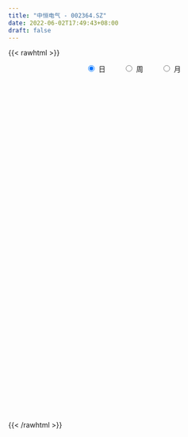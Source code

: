 ```yaml
---
title: "中恒电气 - 002364.SZ"
date: 2022-06-02T17:49:43+08:00
draft: false
---
```

{{< rawhtml >}}
    <div style="text-align: center">
        <label style="padding: 1rem;"><input style="margin-right: .5rem" type="radio" name="period" value="D" checked onclick="period_change(this)">日</label>
        <label style="padding: 1rem;"><input style="margin-right: .5rem" type="radio" name="period" value="W" onclick="period_change(this)">周</label>
        <label style="padding: 1rem;"><input style="margin-right: .5rem" type="radio" name="period" value="M" onclick="period_change(this)">月</label>
    </div>
    <div id="chart" style="height: 700px;"></div> 
    <script type="text/javascript">
        const D_v = [35630.15,37094.65,43277.57,55964.36,45171.01,48552.18,30270.9,33526.0,26777.26,44705.04,42983.99,156889.69,237447.79,142536.45,123792.59,110239.05,56852.75,59298.0,60595.17,65364.59,65097.09,49714.64,61160.07,42512.2,42779.34,86377.64,40742.25,52231.14,76585.77,68874.77,38222.24,42524.49,41209.28,61557.75,75300.0,92057.78,81781.0,240551.34,236766.71,723623.72,496343.43,349620.44,271479.74,282918.95,303833.96,255544.85,186680.51,186916.25,249007.28,363506.6,213319.49,206865.7,651044.15,477318.21,311419.77,327818.25,511522.99,311675.33,237942.44,195603.07,242258.0,140016.61,164865.14,131772.88,128217.15,145626.03,112044.32,175821.22,142091.33,189916.56,117153.0,149174.48,142520.85,231899.52,120962.0,96587.6,114821.0,105235.01,98555.29,76027.01,97312.0,107386.86,122385.0,81240.99,66896.0,65763.0,61346.0,76758.83,37447.04,66349.05,51332.04,57659.0,79642.04,53537.88,37728.0,51095.0,34926.0,30982.75,78196.04,48067.0,51504.6,62559.0,78365.05,82345.65,139734.15,110536.64,73364.98,79290.02,79377.56,47446.0,132082.46,87917.0,66588.0,75846.56,75534.0,103880.1,90981.06,90630.0,72834.77,114629.49,135000.12,88279.04,81922.0,135233.0,105239.0,137737.33,185491.18,368349.72,232607.58,132058.19,137045.0,223765.02,172162.94,170536.0,238062.0,133610.0,129143.49,114172.94,138922.0,162820.62,124444.78,276612.4,168863.96,120368.19,89211.78,107014.0,119332.0,83352.0,62808.0,46389.04,61044.04,61976.12,65181.04,128480.0,54523.68,95057.0,45555.7,38514.33,52179.02,41176.0,39722.0,69049.24,60325.91,50842.02,64600.63,36921.0,33561.0,68390.02,32390.03,39848.01,30558.01,29560.7,29989.0,39116.0,30705.0,29645.0,21226.17,24226.0,31853.88,143649.0,126876.31,212727.97,436799.84,316767.41,326514.33,196758.7,146497.4,169393.41,86570.0,101433.0,196726.05,128046.28,156763.0,189923.02,228411.02,156040.58,181026.0,205153.02,177682.51,239688.69,160703.68,155873.39,171820.0,136059.1,184195.0,113551.02,123071.0,114166.02,93690.1,73882.0,105692.58,63393.0,111477.0,92940.0,172798.04,84244.29,92118.0,50957.0,87018.65,43514.0,40587.0,45168.28,87307.0,53934.03,88483.0,77097.0,82678.0,69377.0,86508.28,62442.17,46958.0,44269.51,42214.0,62912.0,39952.0,38349.0,33902.03,29132.0,44917.0,41422.81,44527.0,49086.0,71004.0,40760.0,56256.0,44769.0,44267.0,40550.0,63296.0,40056.0]
const D_histogram = [0.0,0.0019145299,0.0081152069,0.0141061052,0.0100466654,0.0100885988,0.0101232946,0.0011940893,-0.0026773273,-0.0044459248,-0.0041554936,0.0484738744,0.0633921501,0.072254442,0.0613754629,0.0334480314,0.0109007901,0.0030936927,0.0036512883,0.0049469229,0.0110931882,0.0103596042,-0.0010530583,-0.00898584,-0.0111102866,-0.031793674,-0.0418928954,-0.057496799,-0.0526275426,-0.0414431782,-0.0357269448,-0.0298271957,-0.0278827746,-0.0163304997,-0.0031536369,0.0129106277,0.0222549988,0.0817300907,0.175065675,0.1681843962,0.1501588384,0.1225600666,0.0958720134,0.056895415,0.0465916747,0.0195937584,-0.0394714857,-0.0522701612,-0.0365561392,0.0039467728,0.0055241713,0.0649333179,0.0960630048,0.1337820997,0.129314906,0.1021746667,0.1220018651,0.1054940616,0.0796006397,0.0375132644,-0.0343013833,-0.0775096758,-0.0965172888,-0.1208379977,-0.1220496172,-0.1167315126,-0.1143533755,-0.1021948051,-0.1072848572,-0.0933185336,-0.0953690842,-0.1109629025,-0.0956844196,-0.0705730886,-0.0570468385,-0.0443409969,-0.0397343134,-0.0435458361,-0.0497819646,-0.0539065345,-0.0614739529,-0.0559844112,-0.0737418461,-0.0819967301,-0.0734651511,-0.0649027661,-0.0649182967,-0.0790959954,-0.0763378837,-0.0731461556,-0.0550051832,-0.0359780457,-0.0147582031,-0.0130262336,-0.0076155728,0.0030254254,0.0042546274,0.00972139,0.027746266,0.0347652452,0.0433732309,0.029452715,0.0410031533,0.048035869,0.0498442837,0.0168991472,-0.0118896077,-0.0097335515,-0.0099707321,-0.0078437287,0.0218367181,0.0365489823,0.0480448791,0.0600035642,0.0682977787,0.0679611234,0.0754792663,0.0733146126,0.0586455791,0.0603868879,0.0555923727,0.055122256,0.0527943615,0.0588764006,0.0436113591,0.0437469729,0.0419414221,0.068912546,0.0651243243,0.0631667231,0.0355117516,0.0397058415,0.0207941127,-0.0199522019,-0.0090230605,-0.0147585271,-0.0114594477,-0.010940811,-0.0032326805,0.0034795674,0.0053787577,0.023294698,0.0177103417,0.0136032466,-0.0034335197,-0.0219298426,-0.0492558699,-0.0665315591,-0.066239806,-0.0701176798,-0.0736931916,-0.0760856161,-0.0665886723,-0.0825327877,-0.0859573449,-0.1022192795,-0.0999149122,-0.0960774451,-0.0784977145,-0.0677253084,-0.0635444789,-0.0412332749,-0.0265028606,-0.021702962,-0.0297112378,-0.0337727249,-0.0280506133,-0.0483411932,-0.0480242873,-0.0589488765,-0.0519616633,-0.0378245893,-0.0173082934,0.0055321494,0.0171322005,0.0152962604,0.0172256372,0.0226509932,0.0312078821,0.0501423327,0.0738362018,0.1067609422,0.1549892945,0.178657537,0.1820931703,0.1735286207,0.1498379302,0.1411793975,0.1235677257,0.0965187605,0.0807070641,0.0419511192,0.0226590311,0.0222697799,0.0247636355,0.0167520371,-0.0089495559,-0.0590492396,-0.066158913,-0.0381416708,-0.024589051,-0.0041643911,0.0105718545,0.0107352924,-0.0269862076,-0.0615254335,-0.1010537123,-0.1369393368,-0.147288691,-0.1490504709,-0.1571230102,-0.1505007744,-0.1608375073,-0.1719608703,-0.2030238917,-0.2010975859,-0.211322032,-0.200064934,-0.1920703401,-0.1727002339,-0.1468219711,-0.1210773494,-0.1162735829,-0.1035221202,-0.1257886518,-0.1277065328,-0.1037151337,-0.0849272331,-0.0497704586,-0.0188470631,0.00465395,0.0331091913,0.0611879836,0.0791231321,0.0978762099,0.1108303897,0.1217709548,0.1223020657,0.1300420256,0.1358546292,0.1423975631,0.1538361229,0.1303786692,0.1287394242,0.1290807389,0.1220550405,0.1175218946,0.1132444578,0.1161133608,0.1147501165]
const D_fast = [0.0,0.0023931624,0.010622641,0.0201400657,0.0185922923,0.0211563753,0.0237218948,0.0150912118,0.0105504634,0.0076703847,0.0069219425,0.0716697791,0.1024360923,0.1293619947,0.1338268814,0.1142614577,0.094439414,0.0874057397,0.0888761574,0.0914085227,0.1003280851,0.1021844022,0.0905084751,0.0803292334,0.0754272151,0.0467954092,0.026222964,-0.0037551394,-0.0120427687,-0.0112191988,-0.0144347016,-0.0159917514,-0.021018024,-0.0135483741,-0.0011599204,0.0181320011,0.0330401219,0.1129477365,0.2500497396,0.2852145597,0.3047287116,0.3077699564,0.3050499065,0.280297162,0.2816413403,0.2595418636,0.1906087481,0.1647425323,0.1713175195,0.2128071246,0.215765566,0.2914080421,0.3465534802,0.4177181,0.4455796328,0.4439830602,0.4943107249,0.5041764368,0.4981831747,0.4654741156,0.3850841221,0.3224984107,0.2793614754,0.2248312671,0.1931072433,0.1692424698,0.143032263,0.1296421321,0.0977308657,0.0883675559,0.0624747342,0.0191401904,0.0104975683,0.0179656272,0.0172301677,0.0188507601,0.0135238652,-0.0011741165,-0.0198557361,-0.0374569397,-0.0603928463,-0.0688994074,-0.1050923039,-0.1338463703,-0.1436810791,-0.1513443857,-0.1675894904,-0.201541188,-0.2178675472,-0.2329623579,-0.2285726814,-0.2185400553,-0.2010097635,-0.2025343524,-0.1990275848,-0.1876302302,-0.1853373714,-0.1774402613,-0.1524788188,-0.1367685283,-0.1173172349,-0.1238745721,-0.1020733454,-0.0830316625,-0.0687621768,-0.0974825265,-0.1292436834,-0.129521015,-0.1322508787,-0.1320848074,-0.0969451811,-0.0730956713,-0.0495885548,-0.0226289786,0.0027396806,0.0193933061,0.0457812657,0.0619452651,0.0619376263,0.0787756572,0.0878792351,0.1011896824,0.1120603783,0.1328615175,0.1284993159,0.1395716728,0.1482514775,0.1924507379,0.2049435973,0.2187776769,0.2000006433,0.2141211936,0.200407993,0.1546736279,0.1633470042,0.1539219058,0.1543561232,0.1521395572,0.1590395176,0.1666216573,0.169865537,0.1936051518,0.192448381,0.1917420975,0.1738469513,0.1498681677,0.110228173,0.076319594,0.0600513956,0.0386441018,0.0166452922,-0.0047685364,-0.0119187607,-0.048496073,-0.0734099665,-0.115226721,-0.1379010817,-0.1580829759,-0.1601276739,-0.1662865948,-0.1779918851,-0.1659889999,-0.1578843006,-0.1585101425,-0.1739462278,-0.1864508961,-0.1877414379,-0.2201173161,-0.2318064821,-0.2574682903,-0.2634714929,-0.2587905663,-0.2426013438,-0.2183778636,-0.2024947624,-0.2005066374,-0.1942708513,-0.183182747,-0.1668238876,-0.1353538537,-0.0932009343,-0.0335859583,0.0533897176,0.1217223444,0.1706812703,0.2054988759,0.2192676679,0.2459039846,0.2591842443,0.2562649691,0.2606300388,0.2323618736,0.2187345433,0.2239127371,0.2325975015,0.2287739124,0.2008349305,0.1359729369,0.1123235353,0.1308053598,0.1382107167,0.1575942788,0.1749734882,0.1778207491,0.1333526972,0.083432113,0.0186404061,-0.0514800527,-0.0986515796,-0.1376759772,-0.1850292691,-0.2160322269,-0.2665783366,-0.3206919172,-0.4025109115,-0.4508590021,-0.5139139563,-0.5526730918,-0.5926960829,-0.6165010352,-0.6273282652,-0.6318529808,-0.6561176101,-0.6692466773,-0.7229603719,-0.7568048862,-0.7587422705,-0.7611861781,-0.7384720183,-0.7122603886,-0.687595888,-0.6508633489,-0.6074875607,-0.5697716291,-0.5265494989,-0.4858877217,-0.4445044179,-0.4133977905,-0.3731473242,-0.3333710634,-0.2912287386,-0.2413311482,-0.2321939346,-0.2016483235,-0.169036824,-0.1455487623,-0.1207014346,-0.096667757,-0.0647705137,-0.037446229]
const D_slow = [0.0,0.0004786325,0.0025074342,0.0060339605,0.0085456269,0.0110677766,0.0135986002,0.0138971225,0.0132277907,0.0121163095,0.0110774361,0.0231959047,0.0390439422,0.0571075527,0.0724514184,0.0808134263,0.0835386238,0.084312047,0.0852248691,0.0864615998,0.0892348969,0.0918247979,0.0915615334,0.0893150734,0.0865375017,0.0785890832,0.0681158594,0.0537416596,0.0405847739,0.0302239794,0.0212922432,0.0138354443,0.0068647506,0.0027821257,0.0019937165,0.0052213734,0.0107851231,0.0312176458,0.0749840645,0.1170301636,0.1545698732,0.1852098898,0.2091778932,0.2234017469,0.2350496656,0.2399481052,0.2300802338,0.2170126935,0.2078736587,0.2088603519,0.2102413947,0.2264747242,0.2504904754,0.2839360003,0.3162647268,0.3418083935,0.3723088598,0.3986823752,0.4185825351,0.4279608512,0.4193855054,0.4000080864,0.3758787642,0.3456692648,0.3151568605,0.2859739824,0.2573856385,0.2318369372,0.2050157229,0.1816860895,0.1578438184,0.1301030928,0.1061819879,0.0885387158,0.0742770062,0.063191757,0.0532581786,0.0423717196,0.0299262284,0.0164495948,0.0010811066,-0.0129149962,-0.0313504578,-0.0518496403,-0.070215928,-0.0864416196,-0.1026711937,-0.1224451926,-0.1415296635,-0.1598162024,-0.1735674982,-0.1825620096,-0.1862515604,-0.1895081188,-0.191412012,-0.1906556556,-0.1895919988,-0.1871616513,-0.1802250848,-0.1715337735,-0.1606904658,-0.153327287,-0.1430764987,-0.1310675315,-0.1186064605,-0.1143816737,-0.1173540757,-0.1197874635,-0.1222801466,-0.1242410787,-0.1187818992,-0.1096446536,-0.0976334339,-0.0826325428,-0.0655580981,-0.0485678173,-0.0296980007,-0.0113693475,0.0032920472,0.0183887692,0.0322868624,0.0460674264,0.0592660168,0.0739851169,0.0848879567,0.0958246999,0.1063100554,0.1235381919,0.139819273,0.1556109538,0.1644888917,0.1744153521,0.1796138803,0.1746258298,0.1723700647,0.1686804329,0.165815571,0.1630803682,0.1622721981,0.1631420899,0.1644867793,0.1703104538,0.1747380393,0.1781388509,0.177280471,0.1717980103,0.1594840429,0.1428511531,0.1262912016,0.1087617816,0.0903384837,0.0713170797,0.0546699116,0.0340367147,0.0125473785,-0.0130074414,-0.0379861695,-0.0620055307,-0.0816299594,-0.0985612865,-0.1144474062,-0.1247557249,-0.1313814401,-0.1368071806,-0.14423499,-0.1526781712,-0.1596908246,-0.1717761229,-0.1837821947,-0.1985194138,-0.2115098297,-0.220965977,-0.2252930503,-0.223910013,-0.2196269629,-0.2158028978,-0.2114964885,-0.2058337402,-0.1980317697,-0.1854961865,-0.167037136,-0.1403469005,-0.1015995769,-0.0569351926,-0.0114119,0.0319702552,0.0694297377,0.1047245871,0.1356165185,0.1597462086,0.1799229747,0.1904107545,0.1960755122,0.2016429572,0.2078338661,0.2120218753,0.2097844864,0.1950221765,0.1784824482,0.1689470305,0.1627997678,0.16175867,0.1644016336,0.1670854567,0.1603389048,0.1449575465,0.1196941184,0.0854592842,0.0486371114,0.0113744937,-0.0279062589,-0.0655314525,-0.1057408293,-0.1487310469,-0.1994870198,-0.2497614163,-0.3025919243,-0.3526081578,-0.4006257428,-0.4438008013,-0.4805062941,-0.5107756314,-0.5398440271,-0.5657245572,-0.5971717201,-0.6290983533,-0.6550271368,-0.676258945,-0.6887015597,-0.6934133255,-0.692249838,-0.6839725402,-0.6686755443,-0.6488947612,-0.6244257088,-0.5967181113,-0.5662753726,-0.5356998562,-0.5031893498,-0.4692256925,-0.4336263017,-0.395167271,-0.3625726037,-0.3303877477,-0.298117563,-0.2676038028,-0.2382233292,-0.2099122147,-0.1808838745,-0.1521963454]
const D_data = [['2021-05-24', 8.16, 8.17, 8.14, 8.24],['2021-05-25', 8.2, 8.2, 8.11, 8.21],['2021-05-26', 8.18, 8.28, 8.14, 8.31],['2021-05-27', 8.46, 8.32, 8.28, 8.46],['2021-05-28', 8.31, 8.21, 8.19, 8.32],['2021-05-31', 8.22, 8.26, 8.13, 8.27],['2021-06-01', 8.21, 8.27, 8.17, 8.28],['2021-06-02', 8.3, 8.14, 8.12, 8.32],['2021-06-03', 8.15, 8.17, 8.13, 8.22],['2021-06-04', 8.17, 8.18, 8.08, 8.26],['2021-06-07', 8.17, 8.2, 8.09, 8.2],['2021-06-08', 8.34, 9.02, 8.24, 9.02],['2021-06-09', 8.99, 8.78, 8.66, 9.0],['2021-06-10', 8.69, 8.83, 8.69, 8.9],['2021-06-11', 8.91, 8.64, 8.64, 8.99],['2021-06-15', 8.46, 8.37, 8.33, 8.54],['2021-06-16', 8.38, 8.33, 8.31, 8.44],['2021-06-17', 8.31, 8.45, 8.3, 8.47],['2021-06-18', 8.4, 8.55, 8.35, 8.56],['2021-06-21', 8.52, 8.58, 8.51, 8.72],['2021-06-22', 8.6, 8.68, 8.47, 8.69],['2021-06-23', 8.67, 8.63, 8.55, 8.67],['2021-06-24', 8.6, 8.48, 8.47, 8.62],['2021-06-25', 8.45, 8.48, 8.37, 8.5],['2021-06-28', 8.51, 8.53, 8.48, 8.63],['2021-06-29', 8.53, 8.23, 8.18, 8.53],['2021-06-30', 8.24, 8.26, 8.19, 8.28],['2021-07-01', 8.3, 8.09, 8.07, 8.31],['2021-07-02', 8.03, 8.28, 8.03, 8.41],['2021-07-05', 8.3, 8.37, 8.19, 8.41],['2021-07-06', 8.38, 8.32, 8.23, 8.4],['2021-07-07', 8.32, 8.33, 8.21, 8.36],['2021-07-08', 8.33, 8.28, 8.23, 8.37],['2021-07-09', 8.28, 8.42, 8.23, 8.51],['2021-07-12', 8.46, 8.5, 8.4, 8.58],['2021-07-13', 8.61, 8.62, 8.45, 8.67],['2021-07-14', 8.55, 8.62, 8.51, 8.67],['2021-07-15', 8.65, 9.48, 8.65, 9.48],['2021-07-16', 10.43, 10.43, 10.43, 10.43],['2021-07-19', 9.99, 9.56, 9.52, 10.37],['2021-07-20', 9.3, 9.5, 9.1, 9.86],['2021-07-21', 9.51, 9.39, 9.24, 9.59],['2021-07-22', 9.3, 9.37, 9.21, 9.48],['2021-07-23', 9.37, 9.13, 9.01, 9.4],['2021-07-26', 9.15, 9.43, 9.1, 9.45],['2021-07-27', 9.49, 9.18, 9.11, 9.58],['2021-07-28', 9.03, 8.57, 8.52, 9.03],['2021-07-29', 8.71, 8.95, 8.71, 9.15],['2021-07-30', 9.18, 9.31, 9.17, 9.57],['2021-08-02', 9.39, 9.79, 9.32, 9.96],['2021-08-03', 9.75, 9.45, 9.39, 9.75],['2021-08-04', 9.45, 10.4, 9.43, 10.4],['2021-08-05', 10.53, 10.39, 10.25, 11.25],['2021-08-06', 10.43, 10.79, 10.13, 10.9],['2021-08-09', 10.78, 10.5, 10.28, 10.78],['2021-08-10', 10.38, 10.27, 10.12, 10.76],['2021-08-11', 10.39, 10.98, 10.24, 11.25],['2021-08-12', 10.8, 10.68, 10.63, 10.93],['2021-08-13', 10.6, 10.58, 10.44, 10.76],['2021-08-16', 10.54, 10.3, 10.0, 10.54],['2021-08-17', 10.19, 9.68, 9.6, 10.33],['2021-08-18', 9.77, 9.74, 9.64, 9.9],['2021-08-19', 9.74, 9.86, 9.53, 9.95],['2021-08-20', 9.86, 9.64, 9.48, 9.86],['2021-08-23', 9.59, 9.81, 9.57, 9.83],['2021-08-24', 9.8, 9.85, 9.64, 9.97],['2021-08-25', 9.79, 9.78, 9.59, 9.82],['2021-08-26', 9.73, 9.89, 9.72, 10.15],['2021-08-27', 9.9, 9.64, 9.51, 9.9],['2021-08-30', 9.63, 9.85, 9.63, 10.11],['2021-08-31', 9.72, 9.63, 9.52, 9.85],['2021-09-01', 9.63, 9.35, 9.21, 9.68],['2021-09-02', 9.26, 9.67, 9.24, 9.7],['2021-09-03', 9.68, 9.85, 9.63, 10.25],['2021-09-06', 9.96, 9.77, 9.59, 9.97],['2021-09-07', 9.75, 9.8, 9.68, 9.84],['2021-09-08', 9.72, 9.72, 9.61, 9.95],['2021-09-09', 9.69, 9.59, 9.47, 9.69],['2021-09-10', 9.59, 9.5, 9.48, 9.74],['2021-09-13', 9.53, 9.46, 9.38, 9.55],['2021-09-14', 9.48, 9.34, 9.3, 9.59],['2021-09-15', 9.39, 9.45, 9.16, 9.45],['2021-09-16', 9.43, 9.07, 9.07, 9.43],['2021-09-17', 9.06, 9.05, 8.88, 9.15],['2021-09-22', 8.9, 9.19, 8.81, 9.23],['2021-09-23', 9.19, 9.17, 9.16, 9.34],['2021-09-24', 9.33, 9.02, 9.02, 9.33],['2021-09-27', 9.03, 8.73, 8.66, 9.18],['2021-09-28', 8.73, 8.83, 8.69, 8.87],['2021-09-29', 8.74, 8.77, 8.73, 9.04],['2021-09-30', 8.89, 8.94, 8.79, 9.01],['2021-10-08', 9.12, 8.99, 8.95, 9.21],['2021-10-11', 9.5, 9.08, 9.02, 9.5],['2021-10-12', 9.05, 8.86, 8.73, 9.05],['2021-10-13', 8.84, 8.89, 8.78, 8.93],['2021-10-14', 8.88, 8.97, 8.8, 9.04],['2021-10-15', 8.97, 8.86, 8.84, 9.01],['2021-10-18', 8.86, 8.91, 8.8, 8.95],['2021-10-19', 8.95, 9.12, 8.95, 9.19],['2021-10-20', 9.0, 9.05, 8.97, 9.13],['2021-10-21', 9.05, 9.12, 8.94, 9.15],['2021-10-22', 9.08, 8.83, 8.81, 9.16],['2021-10-25', 8.84, 9.15, 8.82, 9.16],['2021-10-26', 9.23, 9.16, 9.13, 9.29],['2021-10-27', 9.39, 9.14, 9.08, 9.55],['2021-10-28', 8.97, 8.63, 8.63, 9.12],['2021-10-29', 8.45, 8.5, 8.32, 8.6],['2021-11-01', 8.5, 8.79, 8.46, 8.82],['2021-11-02', 8.81, 8.74, 8.63, 9.1],['2021-11-03', 8.76, 8.75, 8.61, 8.83],['2021-11-04', 8.74, 9.17, 8.74, 9.18],['2021-11-05', 9.18, 9.11, 9.03, 9.26],['2021-11-08', 9.13, 9.16, 9.03, 9.2],['2021-11-09', 9.19, 9.26, 9.18, 9.32],['2021-11-10', 9.18, 9.31, 9.16, 9.34],['2021-11-11', 9.21, 9.27, 9.21, 9.47],['2021-11-12', 9.26, 9.44, 9.25, 9.44],['2021-11-15', 9.43, 9.39, 9.31, 9.5],['2021-11-16', 9.32, 9.24, 9.21, 9.38],['2021-11-17', 9.15, 9.46, 9.12, 9.48],['2021-11-18', 9.46, 9.42, 9.36, 9.67],['2021-11-19', 9.42, 9.51, 9.36, 9.64],['2021-11-22', 9.53, 9.53, 9.42, 9.66],['2021-11-23', 9.55, 9.7, 9.48, 9.72],['2021-11-24', 9.66, 9.46, 9.43, 9.68],['2021-11-25', 9.5, 9.66, 9.44, 9.76],['2021-11-26', 9.66, 9.68, 9.44, 9.91],['2021-11-29', 9.85, 10.17, 9.7, 10.2],['2021-11-30', 10.14, 9.92, 9.82, 10.14],['2021-12-01', 9.85, 10.0, 9.75, 10.02],['2021-12-02', 9.91, 9.66, 9.65, 9.94],['2021-12-03', 9.66, 10.05, 9.66, 10.3],['2021-12-06', 10.09, 9.77, 9.74, 10.2],['2021-12-07', 9.86, 9.36, 9.33, 9.92],['2021-12-08', 9.37, 9.94, 9.37, 10.11],['2021-12-09', 9.91, 9.76, 9.68, 9.95],['2021-12-10', 9.76, 9.88, 9.63, 10.08],['2021-12-13', 9.95, 9.87, 9.69, 9.98],['2021-12-14', 9.85, 10.0, 9.76, 10.08],['2021-12-15', 10.02, 10.05, 9.86, 10.18],['2021-12-16', 10.05, 10.04, 10.01, 10.17],['2021-12-17', 10.0, 10.33, 9.94, 10.46],['2021-12-20', 10.36, 10.11, 10.07, 10.44],['2021-12-21', 10.01, 10.14, 9.9, 10.16],['2021-12-22', 10.14, 9.95, 9.93, 10.14],['2021-12-23', 9.92, 9.85, 9.79, 10.09],['2021-12-24', 9.85, 9.61, 9.53, 9.94],['2021-12-27', 9.58, 9.59, 9.42, 9.7],['2021-12-28', 9.57, 9.73, 9.55, 9.74],['2021-12-29', 9.66, 9.63, 9.57, 9.74],['2021-12-30', 9.62, 9.57, 9.54, 9.67],['2021-12-31', 9.59, 9.52, 9.49, 9.64],['2022-01-04', 9.48, 9.64, 9.43, 9.66],['2022-01-05', 9.63, 9.25, 9.11, 9.63],['2022-01-06', 9.21, 9.29, 9.17, 9.35],['2022-01-07', 9.31, 9.0, 9.0, 9.31],['2022-01-10', 9.0, 9.11, 8.87, 9.17],['2022-01-11', 9.12, 9.06, 9.03, 9.17],['2022-01-12', 9.14, 9.21, 9.11, 9.23],['2022-01-13', 9.23, 9.13, 9.12, 9.24],['2022-01-14', 9.1, 9.02, 9.01, 9.17],['2022-01-17', 9.13, 9.26, 9.09, 9.27],['2022-01-18', 9.23, 9.22, 9.17, 9.3],['2022-01-19', 9.22, 9.11, 9.05, 9.29],['2022-01-20', 9.06, 8.9, 8.88, 9.15],['2022-01-21', 8.9, 8.87, 8.78, 8.96],['2022-01-24', 9.0, 8.95, 8.93, 9.04],['2022-01-25', 8.88, 8.53, 8.51, 8.9],['2022-01-26', 8.7, 8.67, 8.55, 8.78],['2022-01-27', 8.63, 8.43, 8.43, 8.71],['2022-01-28', 8.51, 8.57, 8.41, 8.62],['2022-02-07', 8.7, 8.65, 8.63, 8.79],['2022-02-08', 8.65, 8.77, 8.61, 8.78],['2022-02-09', 8.77, 8.88, 8.72, 8.91],['2022-02-10', 8.82, 8.81, 8.76, 8.88],['2022-02-11', 8.8, 8.65, 8.64, 8.81],['2022-02-14', 8.64, 8.68, 8.55, 8.73],['2022-02-15', 8.69, 8.73, 8.66, 8.8],['2022-02-16', 8.76, 8.8, 8.72, 8.8],['2022-02-17', 9.6, 9.01, 8.99, 9.6],['2022-02-18', 9.05, 9.21, 9.05, 9.35],['2022-02-21', 9.6, 9.53, 9.48, 9.9],['2022-02-22', 9.52, 10.03, 9.38, 10.48],['2022-02-23', 9.9, 10.04, 9.66, 10.14],['2022-02-24', 9.81, 10.0, 9.72, 10.3],['2022-02-25', 10.0, 9.98, 9.92, 10.18],['2022-02-28', 10.13, 9.84, 9.7, 10.14],['2022-03-01', 9.89, 10.07, 9.75, 10.24],['2022-03-02', 9.9, 10.01, 9.86, 10.15],['2022-03-03', 10.06, 9.88, 9.8, 10.1],['2022-03-04', 9.98, 10.0, 9.82, 10.43],['2022-03-07', 9.9, 9.64, 9.6, 9.94],['2022-03-08', 9.71, 9.78, 9.47, 10.22],['2022-03-09', 9.88, 10.01, 9.55, 10.21],['2022-03-10', 10.4, 10.1, 10.02, 10.57],['2022-03-11', 9.9, 10.0, 9.72, 10.11],['2022-03-14', 10.0, 9.72, 9.72, 10.46],['2022-03-15', 9.57, 9.21, 9.2, 9.89],['2022-03-16', 9.4, 9.57, 8.96, 9.61],['2022-03-17', 9.7, 10.05, 9.69, 10.38],['2022-03-18', 10.08, 9.98, 9.89, 10.13],['2022-03-21', 10.09, 10.17, 9.93, 10.27],['2022-03-22', 10.32, 10.22, 10.02, 10.37],['2022-03-23', 10.32, 10.11, 10.07, 10.36],['2022-03-24', 10.0, 9.55, 9.54, 10.0],['2022-03-25', 9.56, 9.38, 9.3, 9.62],['2022-03-28', 9.32, 9.07, 8.99, 9.38],['2022-03-29', 9.07, 8.83, 8.8, 9.12],['2022-03-30', 8.95, 8.92, 8.74, 8.98],['2022-03-31', 8.89, 8.88, 8.79, 8.93],['2022-04-01', 8.87, 8.65, 8.6, 8.87],['2022-04-06', 8.56, 8.7, 8.56, 8.74],['2022-04-07', 8.65, 8.34, 8.33, 8.67],['2022-04-08', 8.41, 8.12, 8.11, 8.45],['2022-04-11', 8.07, 7.58, 7.51, 8.1],['2022-04-12', 7.61, 7.72, 7.46, 7.73],['2022-04-13', 7.7, 7.34, 7.33, 7.7],['2022-04-14', 7.42, 7.4, 7.38, 7.49],['2022-04-15', 7.34, 7.2, 7.1, 7.37],['2022-04-18', 7.14, 7.21, 7.02, 7.24],['2022-04-19', 7.2, 7.22, 7.16, 7.32],['2022-04-20', 7.23, 7.18, 7.15, 7.29],['2022-04-21', 7.16, 6.83, 6.8, 7.3],['2022-04-22', 6.81, 6.81, 6.74, 6.89],['2022-04-25', 6.71, 6.17, 6.13, 6.71],['2022-04-26', 6.2, 6.17, 6.12, 6.45],['2022-04-27', 6.01, 6.37, 5.97, 6.42],['2022-04-28', 6.31, 6.25, 6.17, 6.39],['2022-04-29', 6.3, 6.45, 6.0, 6.47],['2022-05-05', 6.42, 6.45, 6.34, 6.53],['2022-05-06', 6.28, 6.4, 6.22, 6.45],['2022-05-09', 6.39, 6.52, 6.38, 6.57],['2022-05-10', 6.52, 6.61, 6.42, 6.63],['2022-05-11', 6.59, 6.57, 6.57, 6.78],['2022-05-12', 6.52, 6.66, 6.52, 6.71],['2022-05-13', 6.67, 6.67, 6.58, 6.72],['2022-05-16', 6.68, 6.72, 6.68, 6.76],['2022-05-17', 6.7, 6.64, 6.57, 6.71],['2022-05-18', 6.65, 6.78, 6.64, 6.81],['2022-05-19', 6.68, 6.83, 6.67, 6.85],['2022-05-20', 6.87, 6.92, 6.82, 6.93],['2022-05-23', 6.96, 7.09, 6.86, 7.11],['2022-05-24', 7.12, 6.68, 6.68, 7.12],['2022-05-25', 6.8, 6.94, 6.7, 6.96],['2022-05-26', 6.94, 7.02, 6.78, 7.03],['2022-05-27', 7.01, 6.97, 6.92, 7.09],['2022-05-30', 6.99, 7.03, 6.94, 7.07],['2022-05-31', 7.03, 7.07, 6.98, 7.09],['2022-06-01', 7.08, 7.22, 7.05, 7.27],['2022-06-02', 7.17, 7.24, 7.16, 7.27]]
const W_v = [115361.01,248165.65,465386.8699999999,262847.84,456632.5699999999,279258.74,148560.15,289770.92,1115567.48,385634.2999999999,308862.9,296525.6400000001,187065.87,135078.48,157338.74,137390.7,154882.73,115778.43,111547.68,86585.66,86639.93,76262.1,108358.88,87055.57,169051.29,102884.19,109051.69,239558.4,166310.17,125795.88,60764.65,310127.44,273330.81,294044.38,303489.4,402225.38,179944.27,159974.19,250368.78,102902.88,33555.3,181362.62,277300.69,141018.9,122067.18,227964.74,150396.27,86017.08,76018.31,108047.74,127437.32,53434.0,116053.94,148354.24,214503.73,142455.44,430182.3699999999,412608.73,229149.21,202760.52,286665.7,196926.6,217258.22,292885.0,330552.89,254115.44,462534.04,500300.49,366228.72,211690.06,190345.81,258762.04,238486.21,411758.5,226294.13,429728.68,434916.3,536333.54,288299.06,425008.0,542743.48,787627.27,877716.1200000001,966593.89,521360.12,516295.3200000001,467735.26,388311.42,501802.03,556285.83,121938.86,246242.86,285816.06,190090.33,163378.94,112329.4,190496.07,115194.44,148411.83,200180.28,138025.39,111436.85,136777.17,123379.96,254640.42,612836.95,460712.12,299126.63,233020.27,171788.21,573008.02,406051.33,64141.42,460929.9,385948.27,246288.69,250891.16,327361.29,343520.09,270073.67,177860.4,102561.49,126316.64,355200.15,196514.81,224579.09,780238.8500000001,732204.0399999999,451029.4300000001,1022068.09,628506.54,761554.37,1544913.2200000002,1498850.6600000001,1455949.8600000001,1622012.52,1530759.98,839668.41,719295.9299999999,994544.47,994296.98,483071.35,302782.58,482379.58,413419.84,296376.69,269187.12,386786.3100000001,327063.63,272778.16,473971.27,738241.2,643637.71,1019615.6000000001,1375120.1499999999,931648.5199999999,554182.3,487149.38,1096473.8100000001,455952.88,417965.32,328021.02,274509.22,96619.11,69178.0,432604.43,193199.73,392118.31,274336.93,386504.04,243275.76,344436.61,265832.14,182671.08,299344.36,326702.14,343395.3,821387.6100000001,406194.17,451985.76,769769.1800000001,317814.19,125300.99,83372.95,226152.14,255193.56,751223.9399999999,843092.1,437770.5599999999,260618.76,349935.58,270471.63,208332.63,185796.04,84657.26,178909.74,224921.43,217137.74,183831.38,703650.5099999999,286984.97,283848.59,298716.14,252388.53,726456.83,2123986.2799999998,1181982.8500000001,1912054.1499999999,1700378.78,874515.7,703800.0499999999,830664.41,536160.9,484351.86,194005.0,231886.96,57659.0,256928.92,271309.39,484346.47,426113.04,412829.72,501373.42,645622.51,1093825.51,843514.4299999999,816972.74,604789.9300000001,315569.2,343241.72,217147.05,281738.8,204747.07,159015.7,347831.36,1489568.25,700619.86,859183.9,964253.8999999999,761498.51,510501.7,267810.0,487135.98,270510.31,404143.28,109400.17,227696.51,193900.84,261875.0,188169.0]
const W_histogram = [0.0,0.0842393162,0.1407272214,0.1924935605,0.2183646289,0.2057294896,0.1838309237,0.1798295516,0.2359852856,0.2650997364,0.250884079,0.2052161055,0.0951737966,-0.0081839378,-0.148501969,-0.1932490939,-0.2933707324,-0.3686760126,-0.3789666011,-0.3879473541,-0.3928376012,-0.4048612902,-0.3987431908,-0.3666261883,-0.3279960612,-0.3280426009,-0.2966976201,-0.4023590638,-0.4674602671,-0.4235270452,-0.3655595671,-0.2531380081,-0.1425345359,-0.0532218197,0.0500944781,0.1611249996,0.2331505854,0.2528090002,0.2648413759,0.2517142148,0.2286755732,0.2301054353,0.2118107306,0.1803529752,0.0991250467,0.1438967072,0.1296740476,0.07190497,0.0650111491,0.0506512139,0.0526706423,0.053881427,0.0760970971,0.0807840743,0.1085161225,0.0858117976,0.1550194614,0.1802134527,0.1914053125,0.1679090714,0.1541524924,0.1621865821,0.1352245767,0.128914367,0.1024000873,0.1007548881,0.1458244054,0.2028007574,0.1859335144,0.1506845607,0.1130767944,0.0916587223,0.0589657165,0.0443977629,0.0137729536,-0.0304473833,-0.0916506373,-0.2098589665,-0.2894752619,-0.3139041855,-0.2749432592,-0.1970283712,-0.1034386674,-0.036603494,0.04131293,0.0728565977,0.1162729289,0.0880086535,0.1367128179,0.0795466968,-0.0181870695,-0.0972542576,-0.120049973,-0.1316342778,-0.1263497251,-0.1653643388,-0.1837739843,-0.1668250839,-0.1409859258,-0.0952914832,-0.0725155076,-0.0472641141,-0.0414606476,-0.0512473784,0.0032144104,0.1346505749,0.1935403484,0.1983258195,0.2106165332,0.1958545718,0.2397688152,0.2646429672,0.262912507,0.3110068212,0.2671230998,0.1889789629,0.1006849045,0.1055164302,0.0961095378,0.0250836917,-0.0298434684,-0.068542009,-0.0980747859,-0.0939257084,-0.1101504042,-0.1042200443,-0.0749040158,0.0091851049,0.0140477083,-0.0852792721,-0.1417625732,-0.0940797426,-0.0810338102,0.0316949263,0.2111320737,0.2942196519,0.2742385909,0.2098619744,0.1913931014,0.1856376652,0.1449715339,0.0803963617,0.0410516086,0.0009826229,-0.1082796618,-0.1917569777,-0.2185218114,-0.2180500738,-0.1923766104,-0.1403273942,-0.0939385143,-0.0073663824,0.0520071207,0.091740235,0.1800506511,0.1859167774,0.1227845734,-0.1260690773,-0.301859924,-0.4149332311,-0.4958630792,-0.5002192502,-0.4992462533,-0.4753390377,-0.4065944814,-0.3290163333,-0.2760217598,-0.2431373548,-0.2074347169,-0.2013587727,-0.1645722388,-0.1107283963,-0.0876923489,-0.0894409862,-0.1134486062,-0.1505288104,-0.1188490995,-0.1028977248,-0.0871954131,0.0004785224,0.0023067998,-0.0267980583,-0.0283938621,0.003993439,0.0202359024,0.0618375843,0.1431774058,0.1708055354,0.1884576699,0.1914822137,0.2045269646,0.1639899508,0.1439506601,0.1017434535,0.0559188007,0.0381813284,0.0318712184,0.0317053498,0.0327742984,0.0657571264,0.0817643525,0.0873824708,0.0776989278,0.0804531416,0.2100143821,0.2005488636,0.1984333151,0.2835461791,0.3103722544,0.2519647368,0.2026105983,0.1744580869,0.1249346287,0.0579458589,0.0101931807,-0.0262135293,-0.0452442639,-0.06377051,-0.0744822638,-0.0987100563,-0.0699257949,-0.0271330946,0.005665809,0.0368502746,0.0780676441,0.0887732902,0.119158191,0.0853465883,0.053080927,-0.0040869264,-0.0393953047,-0.0699108769,-0.105236043,-0.1172333992,-0.0830807377,-0.0082014108,0.0404347476,0.0687040964,0.0812930538,0.0461943833,-0.0253556208,-0.1031805219,-0.2055124165,-0.2835486466,-0.3397052422,-0.3586465525,-0.3320300276,-0.2787736062,-0.2237397547,-0.1559269756]
const W_fast = [0.0,0.1052991453,0.1969688558,0.296858585,0.3773208106,0.4161180437,0.4401772087,0.4811332245,0.5962852799,0.6916746648,0.7401800272,0.7458160801,0.6595672203,0.5541635014,0.3767199781,0.2836605797,0.1101962581,-0.0572780253,-0.1623102641,-0.2682778556,-0.3713775031,-0.4846165145,-0.5781842128,-0.6377237575,-0.6810926457,-0.7631498356,-0.8059792598,-1.0122304695,-1.1941967396,-1.2561452789,-1.2895676926,-1.2404306356,-1.1654607974,-1.0894535361,-0.9736136188,-0.8223018474,-0.6919886152,-0.6091279505,-0.5308852308,-0.4810838381,-0.4469535864,-0.3879973654,-0.3533393876,-0.3397088991,-0.396155566,-0.3154097287,-0.2972138764,-0.3370067115,-0.3276477451,-0.3293448769,-0.3141577878,-0.2994766464,-0.258236702,-0.2333537062,-0.1784926274,-0.179744003,-0.0717814738,-0.0015341194,0.0575090685,0.0759900953,0.1007716394,0.1493523747,0.1561965134,0.1821148955,0.1812006376,0.2047441604,0.2862697791,0.3939463205,0.423562456,0.4259846425,0.4166460748,0.4181426832,0.4001911066,0.3967225937,0.3695410228,0.3177088401,0.2335929268,0.0629198559,-0.089065255,-0.191970225,-0.2217451134,-0.1930873182,-0.1253572812,-0.0676729813,0.0205716751,0.0703294923,0.1428140557,0.1365519437,0.2194343125,0.1821548657,0.0798743319,-0.0235064205,-0.0763146291,-0.1208075034,-0.1471103821,-0.2274660803,-0.291819222,-0.3165765925,-0.3259839159,-0.3041123441,-0.2994652454,-0.2860298804,-0.2905915759,-0.3131901512,-0.2579247598,-0.0928259516,0.014448909,0.068815835,0.133760682,0.1679623635,0.2718188107,0.3628537045,0.4268513711,0.5526973906,0.5755944441,0.5446950479,0.4815722156,0.5127828488,0.527403341,0.4626484178,0.4002603906,0.3444263478,0.2903748744,0.2710425248,0.2272802279,0.2071555767,0.2177456012,0.3041309982,0.3125055287,0.1918587302,0.0999347858,0.1240976808,0.1168851606,0.2375376287,0.4697577945,0.6264002858,0.6749788725,0.6630677496,0.6924471519,0.733101132,0.7286778842,0.6842018024,0.6551199515,0.6152966215,0.4789644214,0.347547861,0.2661525745,0.2121117936,0.1896911044,0.2066584721,0.2295627234,0.3142932596,0.3866685429,0.4493367159,0.5826597949,0.6350051155,0.6025690549,0.3221981349,0.0709423072,-0.1458643078,-0.3507599257,-0.4801709092,-0.6040094757,-0.6989370195,-0.7318410835,-0.7365170187,-0.7525278852,-0.7804278189,-0.7965838602,-0.8408476092,-0.845204135,-0.8190423915,-0.8179294314,-0.8420383152,-0.8944080867,-0.9691204936,-0.9671530575,-0.976926114,-0.9830226556,-0.8952290895,-0.8928241122,-0.9286284848,-0.9373227541,-0.9039370933,-0.8826356543,-0.8255745764,-0.7084404033,-0.6381108899,-0.573344338,-0.5224492407,-0.4582727486,-0.4578122748,-0.4418639005,-0.4586352436,-0.4904801963,-0.4986723365,-0.4970146419,-0.4892541731,-0.4799916499,-0.4305695403,-0.394121226,-0.3666574901,-0.356916301,-0.3340488019,-0.1519839658,-0.1113122684,-0.0638194882,0.0921799206,0.1965990595,0.2011827261,0.2024812372,0.2179432475,0.1996534464,0.1471511414,0.1019467583,0.0589866661,0.0286448654,-0.0058240082,-0.0351563279,-0.0840616344,-0.0727588218,-0.0367493951,-0.0025340393,0.037862995,0.0985972754,0.1314962442,0.1916706927,0.179195737,0.1602003075,0.1020107225,0.056853518,0.0088602266,-0.0527739502,-0.0940796562,-0.0806971791,-0.007868205,0.0508766403,0.0963220132,0.1292342341,0.1056841594,0.02779525,-0.0758247815,-0.2295347802,-0.378458172,-0.5195410781,-0.6281440265,-0.6845350085,-0.7009719887,-0.7018730758,-0.6730420406]
const W_slow = [0.0,0.0210598291,0.0562416344,0.1043650245,0.1589561817,0.2103885541,0.256346285,0.3013036729,0.3602999943,0.4265749284,0.4892959482,0.5405999746,0.5643934237,0.5623474392,0.525221947,0.4769096735,0.4035669904,0.3113979873,0.216656337,0.1196694985,0.0214600982,-0.0797552244,-0.1794410221,-0.2710975691,-0.3530965844,-0.4351072347,-0.5092816397,-0.6098714057,-0.7267364724,-0.8326182337,-0.9240081255,-0.9872926275,-1.0229262615,-1.0362317164,-1.0237080969,-0.983426847,-0.9251392007,-0.8619369506,-0.7957266067,-0.7327980529,-0.6756291596,-0.6181028008,-0.5651501182,-0.5200618743,-0.4952806127,-0.4593064359,-0.426887924,-0.4089116815,-0.3926588942,-0.3799960907,-0.3668284302,-0.3533580734,-0.3343337991,-0.3141377805,-0.2870087499,-0.2655558005,-0.2268009352,-0.181747572,-0.1338962439,-0.0919189761,-0.053380853,-0.0128342074,0.0209719367,0.0532005285,0.0788005503,0.1039892723,0.1404453737,0.191145563,0.2376289416,0.2753000818,0.3035692804,0.326483961,0.3412253901,0.3523248308,0.3557680692,0.3481562234,0.3252435641,0.2727788224,0.200410007,0.1219339606,0.0531981458,0.003941053,-0.0219186139,-0.0310694873,-0.0207412549,-0.0025271054,0.0265411268,0.0485432902,0.0827214946,0.1026081688,0.0980614015,0.0737478371,0.0437353438,0.0108267744,-0.0207606569,-0.0621017416,-0.1080452377,-0.1497515086,-0.1849979901,-0.2088208609,-0.2269497378,-0.2387657663,-0.2491309282,-0.2619427728,-0.2611391702,-0.2274765265,-0.1790914394,-0.1295099845,-0.0768558512,-0.0278922083,0.0320499955,0.0982107373,0.1639388641,0.2416905694,0.3084713443,0.355716085,0.3808873112,0.4072664187,0.4312938032,0.4375647261,0.430103859,0.4129683568,0.3884496603,0.3649682332,0.3374306321,0.311375621,0.2926496171,0.2949458933,0.2984578204,0.2771380024,0.2416973591,0.2181774234,0.1979189709,0.2058427024,0.2586257208,0.3321806338,0.4007402816,0.4532057752,0.5010540505,0.5474634668,0.5837063503,0.6038054407,0.6140683429,0.6143139986,0.5872440832,0.5393048387,0.4846743859,0.4301618674,0.3820677148,0.3469858663,0.3235012377,0.3216596421,0.3346614223,0.357596481,0.4026091438,0.4490883381,0.4797844815,0.4482672122,0.3728022312,0.2690689234,0.1451031536,0.020048341,-0.1047632223,-0.2235979817,-0.3252466021,-0.4075006854,-0.4765061254,-0.5372904641,-0.5891491433,-0.6394888365,-0.6806318962,-0.7083139952,-0.7302370825,-0.752597329,-0.7809594806,-0.8185916832,-0.848303958,-0.8740283892,-0.8958272425,-0.8957076119,-0.8951309119,-0.9018304265,-0.908928892,-0.9079305323,-0.9028715567,-0.8874121606,-0.8516178092,-0.8089164253,-0.7618020078,-0.7139314544,-0.6627997133,-0.6218022256,-0.5858145606,-0.5603786972,-0.546398997,-0.5368536649,-0.5288858603,-0.5209595229,-0.5127659483,-0.4963266667,-0.4758855785,-0.4540399608,-0.4346152289,-0.4145019435,-0.361998348,-0.3118611321,-0.2622528033,-0.1913662585,-0.1137731949,-0.0507820107,-0.0001293611,0.0434851606,0.0747188178,0.0892052825,0.0917535777,0.0852001954,0.0738891294,0.0579465019,0.0393259359,0.0146484218,-0.0028330269,-0.0096163005,-0.0081998483,0.0010127204,0.0205296314,0.0427229539,0.0725125017,0.0938491488,0.1071193805,0.1060976489,0.0962488227,0.0787711035,0.0524620928,0.023153743,0.0023835585,0.0003332058,0.0104418927,0.0276179168,0.0479411803,0.0594897761,0.0531508709,0.0273557404,-0.0240223637,-0.0949095254,-0.1798358359,-0.269497474,-0.3525049809,-0.4221983825,-0.4781333211,-0.517115065]
const W_data = [['2017-07-21', 13.23, 12.33, 12.01, 13.23],['2017-07-28', 12.33, 13.65, 12.31, 14.04],['2017-08-04', 13.58, 13.78, 13.4, 15.16],['2017-08-11', 13.62, 14.16, 13.24, 14.49],['2017-08-18', 14.11, 14.23, 13.76, 15.41],['2017-08-25', 14.2, 13.98, 13.78, 14.82],['2017-09-01', 14.04, 13.96, 13.85, 14.3],['2017-09-08', 13.98, 14.3, 13.81, 14.65],['2017-09-15', 14.6, 15.41, 14.4, 16.98],['2017-09-22', 15.33, 15.56, 14.83, 15.67],['2017-09-29', 15.65, 15.33, 14.74, 15.65],['2017-10-13', 15.48, 15.03, 14.86, 15.66],['2017-10-20', 15.01, 14.0, 13.78, 15.06],['2017-10-27', 14.01, 13.62, 13.6, 14.13],['2017-11-03', 13.56, 12.51, 12.47, 13.66],['2017-11-10', 12.51, 13.14, 12.47, 13.17],['2017-11-17', 13.2, 11.92, 11.91, 13.2],['2017-11-24', 11.88, 11.54, 11.4, 12.25],['2017-12-01', 11.54, 11.86, 11.31, 12.05],['2017-12-08', 11.79, 11.54, 11.2, 11.96],['2017-12-15', 11.54, 11.25, 11.21, 11.69],['2017-12-22', 11.25, 10.79, 10.71, 11.39],['2017-12-29', 10.8, 10.66, 10.19, 10.8],['2018-01-05', 10.6, 10.75, 10.6, 10.89],['2018-01-12', 10.75, 10.7, 10.55, 11.4],['2018-01-19', 10.7, 10.0, 9.93, 10.72],['2018-01-26', 10.06, 10.16, 9.95, 10.4],['2018-02-02', 10.18, 7.88, 7.68, 10.23],['2018-02-09', 7.76, 7.48, 7.33, 7.95],['2018-02-14', 7.55, 8.32, 7.55, 8.47],['2018-02-23', 8.22, 8.33, 8.22, 8.43],['2018-03-02', 8.33, 9.09, 8.31, 9.75],['2018-03-09', 9.06, 9.37, 8.95, 9.47],['2018-03-16', 9.36, 9.42, 9.25, 9.98],['2018-03-23', 9.43, 9.97, 8.95, 10.24],['2018-03-30', 9.8, 10.59, 9.5, 10.75],['2018-04-04', 10.52, 10.62, 10.25, 10.91],['2018-04-13', 10.56, 10.28, 10.08, 10.67],['2018-04-20', 10.26, 10.36, 9.8, 10.65],['2018-04-27', 10.3, 10.14, 10.0, 10.32],['2018-05-04', 10.13, 10.01, 9.97, 10.19],['2018-05-11', 10.06, 10.35, 10.02, 10.97],['2018-05-18', 10.26, 10.15, 10.12, 10.86],['2018-05-25', 10.2, 9.93, 9.93, 10.35],['2018-06-01', 9.93, 9.04, 8.94, 9.93],['2018-06-08', 9.06, 10.55, 8.95, 10.67],['2018-06-15', 10.54, 9.94, 9.83, 10.55],['2018-06-22', 9.68, 9.22, 8.95, 9.76],['2018-06-29', 9.39, 9.68, 8.56, 9.68],['2018-07-06', 9.64, 9.52, 9.19, 10.31],['2018-07-13', 9.52, 9.68, 9.17, 10.18],['2018-07-20', 9.7, 9.67, 9.5, 9.88],['2018-07-27', 9.67, 10.0, 9.61, 10.26],['2018-08-03', 9.99, 9.87, 9.74, 10.42],['2018-08-10', 9.71, 10.28, 9.41, 10.5],['2018-08-17', 10.19, 9.7, 9.55, 10.19],['2018-08-24', 9.7, 11.04, 9.7, 11.08],['2018-08-31', 11.15, 10.85, 10.8, 12.1],['2018-09-07', 10.62, 10.9, 10.49, 11.19],['2018-09-14', 10.9, 10.56, 10.41, 10.9],['2018-09-21', 10.45, 10.7, 10.1, 10.99],['2018-09-28', 10.57, 11.08, 10.41, 11.16],['2018-10-12', 10.95, 10.71, 10.46, 11.03],['2018-10-19', 10.73, 10.99, 10.21, 11.13],['2018-10-26', 11.22, 10.75, 10.44, 11.55],['2018-11-02', 10.8, 11.08, 10.52, 11.09],['2018-11-09', 11.08, 11.9, 10.96, 12.22],['2018-11-16', 11.88, 12.49, 11.68, 12.83],['2018-11-23', 12.49, 11.86, 11.77, 12.64],['2018-11-30', 11.86, 11.66, 11.39, 11.94],['2018-12-07', 11.92, 11.58, 11.44, 12.2],['2018-12-14', 11.58, 11.75, 11.45, 12.29],['2018-12-21', 11.7, 11.57, 11.5, 11.93],['2018-12-28', 11.53, 11.76, 10.91, 12.18],['2019-01-04', 11.9, 11.51, 11.43, 12.3],['2019-01-11', 11.58, 11.18, 11.12, 12.0],['2019-01-18', 11.2, 10.68, 10.4, 11.27],['2019-01-25', 10.74, 9.4, 9.4, 10.88],['2019-02-01', 9.44, 9.18, 8.81, 9.5],['2019-02-15', 9.18, 9.37, 8.91, 9.81],['2019-02-22', 9.35, 9.98, 9.29, 9.98],['2019-03-01', 10.45, 10.6, 9.98, 11.19],['2019-03-08', 10.66, 11.14, 10.63, 11.8],['2019-03-15', 11.38, 11.18, 11.0, 12.8],['2019-03-22', 11.26, 11.71, 11.12, 12.0],['2019-03-29', 11.49, 11.47, 11.14, 12.49],['2019-04-04', 11.47, 11.9, 11.44, 11.99],['2019-04-12', 12.1, 11.13, 11.02, 12.1],['2019-04-19', 11.25, 12.25, 11.12, 12.5],['2019-04-26', 12.3, 11.0, 11.0, 12.3],['2019-04-30', 11.0, 10.11, 9.95, 11.16],['2019-05-10', 9.7, 9.83, 9.09, 9.84],['2019-05-17', 9.73, 10.18, 9.58, 10.58],['2019-05-24', 10.18, 10.13, 9.86, 10.33],['2019-05-31', 10.14, 10.22, 9.96, 10.46],['2019-06-06', 10.26, 9.45, 9.34, 10.26],['2019-06-14', 9.46, 9.4, 9.35, 9.87],['2019-06-21', 9.38, 9.68, 9.22, 9.73],['2019-06-28', 9.69, 9.76, 9.5, 9.93],['2019-07-05', 9.88, 10.08, 9.8, 10.25],['2019-07-12', 10.08, 9.88, 9.62, 10.09],['2019-07-19', 9.89, 9.96, 9.76, 10.17],['2019-07-26', 9.98, 9.73, 9.51, 10.08],['2019-08-02', 9.73, 9.45, 9.42, 9.9],['2019-08-09', 9.4, 10.32, 9.18, 10.42],['2019-08-16', 10.2, 11.81, 10.13, 11.87],['2019-08-23', 11.75, 11.52, 11.24, 11.81],['2019-08-30', 11.46, 11.15, 10.96, 11.86],['2019-09-06', 11.16, 11.44, 11.07, 11.57],['2019-09-12', 11.55, 11.25, 11.0, 11.83],['2019-09-20', 11.23, 12.24, 11.22, 12.66],['2019-09-27', 12.2, 12.4, 11.52, 12.47],['2019-09-30', 12.39, 12.36, 12.18, 12.56],['2019-10-11', 12.38, 13.37, 12.21, 13.55],['2019-10-18', 13.55, 12.5, 12.31, 13.68],['2019-10-25', 12.57, 11.97, 11.72, 12.58],['2019-11-01', 11.97, 11.56, 11.0, 12.42],['2019-11-08', 11.62, 12.64, 11.46, 12.72],['2019-11-15', 12.5, 12.59, 12.43, 13.04],['2019-11-22', 12.65, 11.71, 11.68, 12.72],['2019-11-29', 11.71, 11.63, 11.45, 12.12],['2019-12-06', 11.72, 11.6, 11.34, 11.76],['2019-12-13', 11.58, 11.52, 11.41, 11.9],['2019-12-20', 11.58, 11.85, 11.38, 12.68],['2019-12-27', 11.88, 11.53, 11.46, 11.88],['2020-01-03', 11.63, 11.74, 11.35, 12.0],['2020-01-10', 11.65, 12.1, 11.63, 12.85],['2020-01-17', 12.33, 13.11, 12.28, 13.45],['2020-01-23', 13.01, 12.41, 12.18, 13.75],['2020-02-07', 11.17, 10.86, 9.75, 11.17],['2020-02-14', 10.66, 10.92, 10.44, 11.36],['2020-02-21', 11.02, 12.14, 11.0, 12.48],['2020-02-28', 11.97, 11.83, 11.83, 13.62],['2020-03-06', 11.83, 13.43, 11.68, 14.85],['2020-03-13', 12.78, 15.19, 12.45, 15.59],['2020-03-20', 15.17, 14.94, 13.8, 16.01],['2020-03-27', 14.37, 14.1, 13.15, 15.45],['2020-04-03', 13.36, 13.57, 12.28, 13.9],['2020-04-10', 13.8, 14.15, 13.59, 14.69],['2020-04-17', 14.03, 14.47, 13.75, 15.08],['2020-04-24', 14.35, 14.12, 14.02, 15.35],['2020-04-30', 14.16, 13.71, 12.71, 14.25],['2020-05-08', 13.51, 13.88, 13.48, 14.3],['2020-05-15', 13.98, 13.76, 13.65, 14.39],['2020-05-22', 13.68, 12.53, 12.51, 13.7],['2020-05-29', 12.42, 12.29, 12.13, 12.83],['2020-06-05', 12.38, 12.61, 12.36, 13.12],['2020-06-12', 12.68, 12.77, 12.4, 13.26],['2020-06-19', 12.77, 13.05, 12.28, 13.13],['2020-06-24', 13.0, 13.51, 12.85, 13.9],['2020-07-03', 13.5, 13.66, 13.2, 14.05],['2020-07-10', 13.74, 14.53, 13.63, 15.14],['2020-07-17', 14.6, 14.65, 13.83, 15.14],['2020-07-24', 14.68, 14.78, 14.39, 15.88],['2020-07-31', 15.2, 15.9, 13.85, 16.22],['2020-08-07', 16.23, 15.33, 15.14, 16.5],['2020-08-14', 15.35, 14.5, 14.25, 15.66],['2020-08-21', 14.5, 11.39, 11.39, 15.08],['2020-08-28', 10.83, 11.04, 10.7, 11.48],['2020-09-04', 11.08, 10.8, 10.54, 11.16],['2020-09-11', 10.82, 10.34, 9.8, 10.93],['2020-09-18', 10.38, 10.68, 10.32, 10.78],['2020-09-25', 10.7, 10.33, 10.2, 10.92],['2020-09-30', 10.31, 10.27, 10.08, 10.42],['2020-10-09', 10.4, 10.69, 10.37, 10.73],['2020-10-16', 10.86, 10.85, 10.7, 11.38],['2020-10-23', 10.9, 10.59, 10.54, 10.97],['2020-10-30', 10.55, 10.29, 10.14, 10.93],['2020-11-06', 10.25, 10.25, 9.92, 10.4],['2020-11-13', 10.29, 9.74, 9.59, 10.51],['2020-11-20', 9.75, 10.0, 9.65, 10.01],['2020-11-27', 10.07, 10.25, 9.88, 10.44],['2020-12-04', 10.25, 9.89, 9.82, 10.26],['2020-12-11', 9.92, 9.46, 9.36, 10.02],['2020-12-18', 9.44, 8.92, 8.35, 9.52],['2020-12-25', 8.91, 8.37, 8.25, 9.14],['2020-12-31', 8.48, 8.99, 8.07, 8.99],['2021-01-08', 9.28, 8.71, 8.37, 9.69],['2021-01-15', 8.72, 8.59, 8.2, 8.88],['2021-01-22', 8.55, 9.61, 8.52, 9.61],['2021-01-29', 9.61, 8.65, 8.51, 9.75],['2021-02-05', 8.5, 8.05, 7.82, 8.59],['2021-02-10', 8.02, 8.16, 7.83, 8.28],['2021-02-19', 8.25, 8.53, 8.19, 8.54],['2021-02-26', 8.56, 8.34, 8.2, 8.84],['2021-03-05', 8.45, 8.72, 8.42, 8.78],['2021-03-12', 8.8, 9.51, 8.31, 10.14],['2021-03-19', 9.15, 9.14, 8.85, 9.45],['2021-03-26', 9.14, 9.17, 8.8, 9.4],['2021-04-02', 9.14, 9.09, 8.83, 9.3],['2021-04-09', 9.1, 9.32, 9.0, 9.63],['2021-04-16', 9.29, 8.63, 8.43, 9.38],['2021-04-23', 8.6, 8.76, 8.56, 8.93],['2021-04-30', 8.76, 8.33, 8.2, 8.85],['2021-05-07', 8.33, 8.03, 8.0, 8.41],['2021-05-14', 8.03, 8.17, 7.9, 8.21],['2021-05-21', 8.2, 8.2, 7.97, 8.5],['2021-05-28', 8.16, 8.21, 8.11, 8.46],['2021-06-04', 8.22, 8.18, 8.08, 8.32],['2021-06-11', 8.17, 8.64, 8.09, 9.02],['2021-06-18', 8.46, 8.55, 8.3, 8.56],['2021-06-25', 8.52, 8.48, 8.37, 8.72],['2021-07-02', 8.51, 8.28, 8.03, 8.63],['2021-07-09', 8.3, 8.42, 8.19, 8.51],['2021-07-16', 8.46, 10.43, 8.4, 10.43],['2021-07-23', 9.99, 9.13, 9.01, 10.37],['2021-07-30', 9.15, 9.31, 8.52, 9.58],['2021-08-06', 9.39, 10.79, 9.32, 11.25],['2021-08-13', 10.78, 10.58, 10.12, 11.25],['2021-08-20', 10.54, 9.64, 9.48, 10.54],['2021-08-27', 9.59, 9.64, 9.51, 10.15],['2021-09-03', 9.63, 9.85, 9.21, 10.25],['2021-09-10', 9.96, 9.5, 9.47, 9.97],['2021-09-17', 9.53, 9.05, 8.88, 9.59],['2021-09-24', 8.9, 9.02, 8.81, 9.34],['2021-09-30', 9.03, 8.94, 8.66, 9.18],['2021-10-08', 9.12, 8.99, 8.95, 9.21],['2021-10-15', 9.5, 8.86, 8.73, 9.5],['2021-10-22', 8.86, 8.83, 8.8, 9.19],['2021-10-29', 8.84, 8.5, 8.32, 9.55],['2021-11-05', 8.5, 9.11, 8.46, 9.26],['2021-11-12', 9.13, 9.44, 9.03, 9.47],['2021-11-19', 9.43, 9.51, 9.12, 9.67],['2021-11-26', 9.53, 9.68, 9.42, 9.91],['2021-12-03', 9.85, 10.05, 9.65, 10.3],['2021-12-10', 10.09, 9.88, 9.33, 10.2],['2021-12-17', 9.95, 10.33, 9.69, 10.46],['2021-12-24', 10.36, 9.61, 9.53, 10.44],['2021-12-31', 9.58, 9.52, 9.42, 9.74],['2022-01-07', 9.48, 9.0, 9.0, 9.66],['2022-01-14', 9.0, 9.02, 8.87, 9.24],['2022-01-21', 9.13, 8.87, 8.78, 9.3],['2022-01-28', 9.0, 8.57, 8.41, 9.04],['2022-02-11', 8.7, 8.65, 8.61, 8.91],['2022-02-18', 8.64, 9.21, 8.55, 9.6],['2022-02-25', 9.6, 9.98, 9.38, 10.48],['2022-03-04', 10.13, 10.0, 9.7, 10.43],['2022-03-11', 9.9, 10.0, 9.47, 10.57],['2022-03-18', 10.0, 9.98, 8.96, 10.46],['2022-03-25', 10.09, 9.38, 9.3, 10.37],['2022-04-01', 9.32, 8.65, 8.6, 9.38],['2022-04-08', 8.56, 8.12, 8.11, 8.74],['2022-04-15', 8.07, 7.2, 7.1, 8.1],['2022-04-22', 7.14, 6.81, 6.74, 7.32],['2022-04-29', 6.71, 6.45, 5.97, 6.71],['2022-05-06', 6.42, 6.4, 6.22, 6.53],['2022-05-13', 6.39, 6.67, 6.38, 6.78],['2022-05-20', 6.68, 6.92, 6.57, 6.93],['2022-05-27', 6.96, 6.97, 6.68, 7.12],['2022-06-02', 6.99, 7.24, 6.94, 7.27]]
const M_v = [681479.73,288981.98,116426.88,206764.69,204138.79,310779.89,184009.23,127418.02,264799.43,163063.37,64429.46,71843.74,78681.33,88402.79,48790.36,149925.51,192027.22,370952.52,105362.49,104710.76,655504.2000000001,221717.16,144952.73,240633.22,312944.03,175767.1,137755.66,89110.4,82651.55,125174.54,99982.29,57015.97,41810.53,130689.85,340935.19,230147.49,467162.75,274133.05,1303067.1600000001,524861.6099999999,679673.25,405724.94,331722.76,420297.07,592949.8199999999,570936.87,848970.78,1120626.03,873522.49,717200.86,629423.6900000002,462007.7600000001,724698.4300000001,746743.54,558182.0499999999,464547.1,526428.83,832321.28,731536.28,701492.7,1237250.5899999999,708723.4600000001,1890601.29,2308465.5600000005,2499169.6900000004,2354586.52,2111347.1699999999,2428429.1500000004,3138116.6799999997,2553077.540000001,1665291.51,1026207.8399999999,2320061.4200000004,2663806.6100000003,2239261.6699999999,3007531.2499999995,1875409.4699999997,1176380.8399999999,663279.03,571139.2599999999,1137184.8100000001,1696734.1300000004,613302.33,571246.0699999999,776905.78,815988.9999999999,955767.22,904031.37,657967.0800000001,1536439.0900000001,2127073.9399999999,683418.9500000001,601168.66,368867.23,573560.5600000001,597377.27,1472751.4200000004,693190.1200000001,745620.6899999999,550080.4,456942.08,1296135.4300000002,915502.03,983604.4199999999,1651960.4400000004,1099352.5600000001,1866130.97,1718415.2199999997,2968369.7200000002,2036073.4000000001,885528.1900000002,566431.74,673163.6499999999,1663952.1200000003,1448009.25,1268642.4500000002,1194231.02,870315.2100000001,2098329.29,3957042.2199999997,6507067.6799999997,3631382.48,1494958.6900000002,1414855.4200000002,4091545.7300000004,3203210.2399999998,1439311.3200000001,1087100.47,1330283.3600000003,1336215.0000000002,2449336.7199999997,752640.27,2431719.8799999999,1130714.9199999999,754178.3500000001,1579662.5000000002,4413631.4000000004,5497818.2400000002,1969999.5700000003,1070243.78,2586895.9900000002,3073714.5099999998,1046874.6400000001,2142912.71,3543867.8900000006,1535292.1500000001,877689.52,103352.0]
const M_histogram = [0.0,-0.5813789174,-1.2375295915,-1.798029526,-1.8707038618,-1.2428100992,-1.1452924491,-0.9206660683,-0.7964404619,-0.6881486708,-0.8970861941,-0.8298195289,-0.8622934036,-0.9051136166,-1.544253521,-1.7996291946,-1.8148488952,-1.6822673547,-1.6075815788,-1.3869163763,-1.0984769081,-0.9110008766,-0.6675610682,-0.331361182,0.0161157074,0.3932520651,0.6362094268,0.7247201728,0.7350239976,0.7617405511,0.8134765442,0.8386756518,0.6614909449,0.8011112711,1.0599544016,1.3060634574,1.5627743543,1.7044502227,1.2394078507,0.8304544829,0.6268115404,0.4532480123,0.4010532641,0.2384900609,0.1723579425,0.1518719304,0.3183534068,0.4508944433,0.4712236067,0.6501007829,0.8581436061,0.8999355447,0.9475163304,1.0923508107,1.1310684184,1.1241935171,0.9614576226,0.605262343,0.6581973157,1.1579359755,2.4066640114,3.8407474197,3.1519546151,2.094522087,0.741820048,-0.3106399138,-0.9365157382,-0.6965629644,-0.5560734073,-0.4342449807,-1.0002333512,-1.3329491366,-1.1058578039,-0.8652970361,-0.6881972506,-0.3843666797,-0.3467304576,-0.2212135484,-0.2292088589,-0.2497460713,-0.1865155824,-0.4642347636,-0.7083798899,-0.8545271064,-0.9775054607,-0.992409867,-1.2377517732,-1.3144548118,-1.2892904697,-1.1724929873,-0.9417233922,-0.8753837601,-0.8535994958,-0.8500036412,-0.8809479886,-0.8724755557,-0.6622544635,-0.4984651648,-0.4088808392,-0.2661863738,-0.1072879152,0.0747415327,0.2283712158,0.323079442,0.4479078521,0.5355490013,0.4070812225,0.4521011303,0.5195063481,0.4698657174,0.4422063069,0.3923903055,0.3597602077,0.4274990114,0.5421345819,0.5819162679,0.5643493196,0.5334463395,0.5520246436,0.5087636943,0.508899767,0.5669780657,0.4904725084,0.5035363982,0.6404694438,0.379896138,0.1567451531,0.0124246314,-0.0896273439,-0.2157917453,-0.3021005209,-0.3563010357,-0.319714805,-0.322502736,-0.3056924205,-0.272315557,-0.1626755631,-0.0571989504,-0.0241865952,-0.0223144527,0.0786931807,0.1202145264,0.0869006935,0.149905136,0.1273221562,-0.0418236835,-0.0992261807,-0.1120727741]
const M_fast = [0.0,-0.7267236467,-1.6922567187,-2.7022640347,-3.242614336,-2.9254230982,-3.1142285603,-3.1197686966,-3.1946532057,-3.2583985823,-3.6916076542,-3.8317958711,-4.0798430967,-4.3489417139,-5.3741449985,-6.0794279707,-6.5483598952,-6.8363451933,-7.1635548122,-7.2896187037,-7.2757984626,-7.3160726502,-7.2395231088,-6.9861635182,-6.634657702,-6.159208328,-5.7571986096,-5.4875078204,-5.2934479962,-5.0762963049,-4.8211911757,-4.5863231552,-4.5981351259,-4.2582369819,-3.734405251,-3.1617803308,-2.5143758454,-1.9465874213,-2.1017778306,-2.3031175777,-2.3500576352,-2.4103091601,-2.3622405923,-2.4651812803,-2.488223913,-2.4707419425,-2.2246721144,-1.9794074672,-1.841272402,-1.4998700302,-1.0772913054,-0.8105154806,-0.5260556123,-0.1081334294,0.213351283,0.4875247609,0.565153272,0.3602735782,0.5777578798,1.3669805335,3.2173745723,5.6116448355,5.7108406846,5.1770386783,4.0097916513,2.8796717111,2.0196669521,2.0854789848,2.08695019,2.1002173715,1.2841706632,0.6182175937,0.5688444754,0.5930809842,0.5981314571,0.805870358,0.7568239657,0.8270374878,0.7617399625,0.6787662323,0.6953678257,0.3015899535,-0.1196501452,-0.4794291383,-0.8467838578,-1.1097907309,-1.6645705803,-2.0698873219,-2.3670455972,-2.5433713616,-2.5480326145,-2.7005389225,-2.8921545322,-3.1010595879,-3.3522409325,-3.5618873884,-3.5172299121,-3.4780569047,-3.4906927888,-3.4145449169,-3.2824684371,-3.081753606,-2.8710311189,-2.6955530322,-2.4587476591,-2.2372192595,-2.2639167327,-2.1058715424,-1.9085897375,-1.8407639389,-1.7578717727,-1.7095901977,-1.6522802436,-1.477666687,-1.227497471,-1.042236718,-0.9187163365,-0.8162577317,-0.6596732666,-0.5757432924,-0.4483822779,-0.2485594628,-0.202446893,-0.0634989036,0.2335515029,0.0679522316,-0.116012465,-0.2572268289,-0.3816856401,-0.5617979779,-0.7236318837,-0.8669076574,-0.9102501279,-0.993663743,-1.0532765326,-1.0879785583,-1.0190074552,-0.9278305802,-0.9008648737,-0.9045713444,-0.7838904158,-0.7123154386,-0.7239040981,-0.6234233716,-0.6141758124,-0.7937775729,-0.8759866153,-0.9168514022]
const M_slow = [0.0,-0.1453447293,-0.4547271272,-0.9042345087,-1.3719104742,-1.682612999,-1.9689361112,-2.1991026283,-2.3982127438,-2.5702499115,-2.79452146,-3.0019763422,-3.2175496931,-3.4438280973,-3.8298914775,-4.2797987762,-4.733511,-5.1540778386,-5.5559732334,-5.9027023274,-6.1773215545,-6.4050717736,-6.5719620406,-6.6548023362,-6.6507734093,-6.552460393,-6.3934080363,-6.2122279932,-6.0284719938,-5.838036856,-5.6346677199,-5.424998807,-5.2596260708,-5.059348253,-4.7943596526,-4.4678437882,-4.0771501997,-3.651037644,-3.3411856813,-3.1335720606,-2.9768691755,-2.8635571724,-2.7632938564,-2.7036713412,-2.6605818556,-2.6226138729,-2.5430255212,-2.4303019104,-2.3124960087,-2.149970813,-1.9354349115,-1.7104510253,-1.4735719427,-1.2004842401,-0.9177171355,-0.6366687562,-0.3963043505,-0.2449887648,-0.0804394359,0.209044558,0.8107105609,1.7708974158,2.5588860696,3.0825165913,3.2679716033,3.1903116249,2.9561826903,2.7820419492,2.6430235974,2.5344623522,2.2844040144,1.9511667303,1.6747022793,1.4583780203,1.2863287076,1.1902370377,1.1035544233,1.0482510362,0.9909488215,0.9285123036,0.8818834081,0.7658247171,0.5887297447,0.3750979681,0.1307216029,-0.1173808639,-0.4268188072,-0.7554325101,-1.0777551275,-1.3708783743,-1.6063092224,-1.8251551624,-2.0385550364,-2.2510559467,-2.4712929438,-2.6894118327,-2.8549754486,-2.9795917398,-3.0818119496,-3.1483585431,-3.1751805219,-3.1564951387,-3.0994023347,-3.0186324742,-2.9066555112,-2.7727682609,-2.6709979552,-2.5579726727,-2.4280960856,-2.3106296563,-2.2000780796,-2.1019805032,-2.0120404513,-1.9051656984,-1.7696320529,-1.6241529859,-1.4830656561,-1.3497040712,-1.2116979103,-1.0845069867,-0.9572820449,-0.8155375285,-0.6929194014,-0.5670353018,-0.4069179409,-0.3119439064,-0.2727576181,-0.2696514603,-0.2920582962,-0.3460062326,-0.4215313628,-0.5106066217,-0.590535323,-0.671161007,-0.7475841121,-0.8156630013,-0.8563318921,-0.8706316297,-0.8766782785,-0.8822568917,-0.8625835965,-0.8325299649,-0.8108047916,-0.7733285076,-0.7414979685,-0.7519538894,-0.7767604346,-0.8047786281]
const M_data = [['2010-03-31', 42.0, 45.91, 41.6, 48.6],['2010-04-30', 45.6, 36.8, 34.4, 49.58],['2010-05-31', 35.38, 31.73, 26.88, 38.98],['2010-06-30', 31.48, 28.31, 27.2, 36.9],['2010-07-30', 28.03, 31.07, 27.0, 32.0],['2010-08-31', 31.48, 39.89, 31.3, 41.52],['2010-09-30', 39.64, 33.99, 32.6, 40.58],['2010-10-29', 34.0, 35.33, 31.1, 35.8],['2010-11-30', 35.3, 34.0, 31.7, 37.08],['2010-12-31', 33.98, 33.48, 32.06, 36.2],['2011-01-31', 33.21, 28.21, 26.0, 34.49],['2011-02-28', 28.21, 30.18, 27.8, 31.54],['2011-03-31', 29.95, 27.9, 27.38, 30.86],['2011-04-29', 27.9, 26.38, 26.0, 29.94],['2011-05-31', 26.38, 15.55, 14.3, 26.85],['2011-06-30', 15.55, 16.01, 14.49, 17.94],['2011-07-29', 16.15, 16.19, 15.6, 17.92],['2011-08-31', 16.16, 16.25, 14.52, 18.14],['2011-09-30', 16.25, 14.0, 13.65, 16.48],['2011-10-31', 13.88, 14.61, 13.21, 15.6],['2011-11-30', 14.54, 14.98, 14.38, 18.51],['2011-12-30', 15.48, 13.3, 12.02, 15.66],['2012-01-31', 13.3, 13.61, 12.45, 14.82],['2012-02-29', 13.58, 15.0, 13.5, 16.25],['2012-03-30', 14.85, 15.92, 14.6, 16.49],['2012-04-27', 15.7, 17.48, 15.12, 17.69],['2012-05-31', 19.2, 16.97, 15.38, 19.2],['2012-06-29', 16.97, 15.58, 15.1, 17.28],['2012-07-31', 15.47, 14.58, 14.02, 15.81],['2012-08-31', 14.54, 14.64, 14.26, 16.8],['2012-09-28', 14.58, 14.98, 14.5, 16.39],['2012-10-31', 14.9, 14.73, 14.5, 15.62],['2012-11-30', 14.75, 11.62, 11.13, 15.3],['2012-12-31', 11.66, 15.34, 11.05, 15.75],['2013-01-31', 15.52, 17.96, 15.13, 18.92],['2013-02-28', 18.02, 19.46, 17.5, 20.55],['2013-03-29', 19.46, 21.5, 19.0, 24.7],['2013-04-26', 21.47, 21.9, 20.5, 24.69],['2013-05-31', 21.69, 14.1, 11.26, 23.0],['2013-06-28', 14.02, 12.8, 11.41, 14.43],['2013-07-31', 12.77, 13.86, 12.53, 15.33],['2013-08-30', 14.04, 13.23, 12.9, 14.67],['2013-09-30', 13.23, 14.08, 13.1, 14.59],['2013-10-31', 14.08, 11.98, 11.18, 14.8],['2013-11-29', 11.98, 12.35, 10.4, 12.75],['2013-12-31', 12.02, 12.44, 10.89, 12.6],['2014-01-30', 12.4, 15.0, 12.15, 15.18],['2014-02-28', 15.0, 15.34, 14.15, 18.08],['2014-03-31', 15.3, 14.38, 13.73, 17.28],['2014-04-30', 14.26, 17.04, 14.21, 17.4],['2014-05-30', 16.99, 18.77, 15.6, 19.27],['2014-06-30', 18.62, 17.81, 15.09, 18.99],['2014-07-31', 18.15, 18.64, 17.35, 19.48],['2014-08-29', 18.64, 21.01, 18.01, 21.89],['2014-09-30', 21.2, 20.92, 19.89, 23.05],['2014-10-31', 21.04, 21.23, 19.02, 22.12],['2014-11-28', 21.48, 19.58, 18.92, 21.48],['2014-12-31', 19.68, 16.33, 15.66, 20.22],['2015-01-30', 16.59, 21.12, 15.86, 22.08],['2015-02-27', 20.99, 28.96, 20.4, 28.96],['2015-03-31', 29.0, 44.6, 29.0, 44.68],['2015-04-30', 49.06, 56.9, 44.21, 60.09],['2015-05-29', 56.02, 35.43, 31.67, 63.36],['2015-06-30', 35.53, 28.58, 24.92, 42.82],['2015-07-31', 27.8, 19.93, 17.19, 29.09],['2015-08-31', 19.0, 17.8, 15.15, 26.65],['2015-09-30', 17.49, 18.53, 14.01, 20.31],['2015-10-30', 19.53, 28.09, 19.15, 31.26],['2015-11-30', 27.0, 27.76, 25.7, 35.77],['2015-12-31', 27.53, 28.21, 25.0, 32.45],['2016-01-29', 27.47, 18.15, 16.48, 27.78],['2016-02-29', 17.9, 18.0, 17.6, 22.19],['2016-03-31', 18.18, 24.01, 17.45, 24.99],['2016-04-29', 23.66, 24.88, 22.83, 28.06],['2016-05-31', 25.27, 24.79, 23.06, 28.2],['2016-06-30', 25.0, 27.43, 23.1, 29.72],['2016-07-29', 27.36, 24.89, 24.71, 28.0],['2016-08-31', 24.8, 26.36, 24.2, 27.29],['2016-09-30', 26.34, 24.97, 24.49, 26.7],['2016-10-31', 25.4, 24.68, 24.46, 26.33],['2016-11-30', 24.95, 25.8, 23.48, 26.2],['2016-12-30', 25.9, 20.8, 20.56, 26.32],['2017-01-26', 20.85, 19.43, 17.89, 21.49],['2017-02-28', 19.46, 19.04, 18.77, 19.95],['2017-03-31', 19.05, 17.9, 17.2, 19.64],['2017-04-28', 17.87, 18.09, 17.5, 19.08],['2017-05-31', 18.13, 13.56, 12.68, 18.14],['2017-06-30', 13.55, 13.69, 11.9, 14.13],['2017-07-31', 13.65, 13.65, 12.01, 14.04],['2017-08-31', 13.58, 14.02, 13.24, 15.41],['2017-09-29', 14.0, 15.33, 13.81, 16.98],['2017-10-31', 15.48, 13.1, 12.8, 15.66],['2017-11-30', 13.08, 11.81, 11.31, 13.2],['2017-12-29', 11.72, 10.66, 10.19, 11.96],['2018-01-31', 10.6, 9.12, 9.12, 11.4],['2018-02-28', 9.15, 8.48, 7.33, 9.22],['2018-03-30', 8.41, 10.59, 8.41, 10.75],['2018-04-27', 10.52, 10.14, 9.8, 10.91],['2018-05-31', 10.13, 9.1, 8.94, 10.97],['2018-06-29', 9.14, 9.68, 8.56, 10.67],['2018-07-31', 9.64, 10.1, 9.17, 10.31],['2018-08-31', 10.1, 10.85, 9.41, 12.1],['2018-09-28', 10.62, 11.08, 10.1, 11.19],['2018-10-31', 10.95, 10.8, 10.21, 11.55],['2018-11-30', 10.79, 11.66, 10.73, 12.83],['2018-12-28', 11.92, 11.76, 10.91, 12.29],['2019-01-31', 11.9, 8.93, 8.81, 12.3],['2019-02-28', 8.94, 10.85, 8.91, 11.19],['2019-03-29', 10.86, 11.47, 10.43, 12.8],['2019-04-30', 11.47, 10.11, 9.95, 12.5],['2019-05-31', 9.7, 10.22, 9.09, 10.58],['2019-06-28', 10.26, 9.76, 9.22, 10.26],['2019-07-31', 9.88, 9.76, 9.51, 10.25],['2019-08-30', 9.7, 11.15, 9.18, 11.87],['2019-09-30', 11.16, 12.36, 11.0, 12.66],['2019-10-31', 12.38, 12.05, 11.72, 13.68],['2019-11-29', 12.14, 11.63, 11.0, 13.04],['2019-12-31', 11.72, 11.57, 11.34, 12.68],['2020-01-23', 11.67, 12.41, 11.56, 13.75],['2020-02-28', 11.17, 11.83, 9.75, 13.62],['2020-03-31', 11.83, 12.52, 11.68, 16.01],['2020-04-30', 12.56, 13.71, 12.28, 15.35],['2020-05-29', 13.51, 12.29, 12.13, 14.39],['2020-06-30', 12.38, 13.55, 12.28, 13.9],['2020-07-31', 13.61, 15.9, 13.3, 16.22],['2020-08-31', 16.23, 10.94, 10.7, 16.5],['2020-09-30', 10.92, 10.27, 9.8, 11.06],['2020-10-30', 10.4, 10.29, 10.14, 11.38],['2020-11-30', 10.25, 10.08, 9.59, 10.51],['2020-12-31', 10.06, 8.99, 8.07, 10.15],['2021-01-29', 9.28, 8.65, 8.2, 9.75],['2021-02-26', 8.5, 8.34, 7.82, 8.84],['2021-03-31', 8.45, 9.08, 8.31, 10.14],['2021-04-30', 9.03, 8.33, 8.2, 9.63],['2021-05-31', 8.33, 8.26, 7.9, 8.5],['2021-06-30', 8.21, 8.26, 8.08, 9.02],['2021-07-30', 8.3, 9.31, 8.03, 10.43],['2021-08-31', 9.39, 9.63, 9.32, 11.25],['2021-09-30', 9.63, 8.94, 8.66, 10.25],['2021-10-29', 9.12, 8.5, 8.32, 9.55],['2021-11-30', 8.5, 9.92, 8.46, 10.2],['2021-12-31', 9.85, 9.52, 9.33, 10.46],['2022-01-28', 9.48, 8.57, 8.41, 9.66],['2022-02-28', 8.7, 9.84, 8.55, 10.48],['2022-03-31', 9.89, 8.88, 8.74, 10.57],['2022-04-29', 8.87, 6.45, 5.97, 8.87],['2022-05-31', 6.42, 7.07, 6.22, 7.12],['2022-06-30', 7.08, 7.24, 7.05, 7.27]]
        const D_a = [null,8.11,null,null,null,null,null,null,null,null,null,9.02,null,null,null,null,null,null,null,null,null,null,null,null,null,null,null,null,8.03,null,null,null,null,null,null,null,null,null,10.43,null,null,null,null,null,null,null,8.52,null,null,null,null,null,11.25,null,null,null,null,null,null,null,null,null,null,9.48,null,null,null,null,null,null,null,null,null,10.25,null,null,null,null,null,null,null,null,null,null,null,null,null,8.66,null,null,null,null,9.5,null,null,null,null,8.8,null,null,null,null,null,null,9.55,null,null,null,null,8.61,null,null,null,null,null,null,null,null,null,null,null,null,null,null,null,null,null,null,null,null,null,null,null,null,null,null,null,null,null,null,null,10.46,null,null,null,null,null,null,null,null,null,null,null,null,null,null,8.87,null,null,null,null,null,9.3,null,null,null,null,null,null,null,8.41,null,null,null,null,null,null,null,null,null,null,null,10.48,null,null,null,null,null,null,null,null,null,null,null,null,null,null,null,null,null,null,null,null,null,null,null,null,null,null,null,null,null,null,null,null,null,null,null,null,null,null,null,null,null,null,null,5.97,null,null,null,null,null,null,6.78,null,null,null,6.57,null,null,null,null,7.12,null,null,null,null,null,null,null]
const W_a = [null,null,null,null,null,null,null,null,16.98,null,null,null,null,null,null,null,null,null,null,null,null,null,null,null,null,null,null,null,7.33,null,null,null,null,null,null,null,null,null,null,null,null,10.97,null,null,null,null,null,null,8.56,null,null,null,null,null,null,null,null,12.1,null,null,null,null,null,10.21,null,null,null,12.83,null,null,null,null,null,null,null,null,null,null,8.81,null,null,null,null,12.8,null,null,null,null,null,null,null,9.09,null,null,null,null,null,null,null,10.25,null,null,null,null,9.18,null,null,null,null,null,null,null,null,null,13.68,null,null,null,null,null,null,11.34,null,null,null,null,null,null,null,null,null,null,null,null,null,16.01,null,null,null,null,null,null,null,null,null,12.13,null,null,null,null,null,null,null,null,null,16.5,null,null,null,null,9.8,null,null,null,null,11.38,null,null,null,null,null,null,null,null,null,null,null,null,null,null,null,7.82,null,null,null,null,null,null,null,null,9.63,null,null,null,null,7.9,null,null,null,null,null,null,null,null,null,null,null,11.25,null,null,null,null,null,null,null,null,null,null,null,8.32,null,null,null,null,null,null,10.46,null,null,null,null,null,null,null,null,null,null,null,null,null,null,null,null,null,5.97,null,null,null,null,null]
const M_a = [null,null,26.88,null,null,null,null,null,37.08,null,null,null,null,null,null,null,null,null,null,null,null,12.02,null,null,null,null,19.2,null,null,null,null,null,null,11.05,null,null,null,null,null,null,null,null,null,null,null,null,null,null,null,null,null,null,null,null,null,null,null,null,null,null,null,null,63.36,null,null,null,14.01,null,null,null,null,null,null,null,null,29.72,null,null,null,null,null,null,null,null,null,null,null,null,null,null,null,null,null,null,null,7.33,null,null,null,null,null,null,null,null,12.83,null,null,null,null,null,9.09,null,null,null,null,null,null,null,null,null,null,null,null,null,null,16.5,null,null,null,null,null,7.82,null,null,null,null,null,11.25,null,null,null,null,null,null,null,5.97,null,null]
        const D_b = [[{ coord: ['2021-05-25', 9.02] }, { coord: ['2021-07-28', 8.11] }],[{ coord: ['2021-08-05', 10.25] }, { coord: ['2021-12-17', 9.48] }],[{ coord: ['2022-01-10', 9.3] }, { coord: ['2022-02-22', 8.87] }],[{ coord: ['2022-04-27', 6.78] }, { coord: ['2022-05-24', 6.57] }]]
const W_b = [[{ coord: ['2017-09-15', 10.97] }, { coord: ['2019-08-09', 8.56] }],[{ coord: ['2019-10-18', 13.68] }, { coord: ['2020-08-07', 12.13] }],[{ coord: ['2021-02-05', 9.63] }, { coord: ['2021-12-17', 7.9] }]]
const M_b = [[{ coord: ['2011-12-30', 19.2] }, { coord: ['2020-08-31', 12.02] }]]
    </script>
{{< /rawhtml >}}